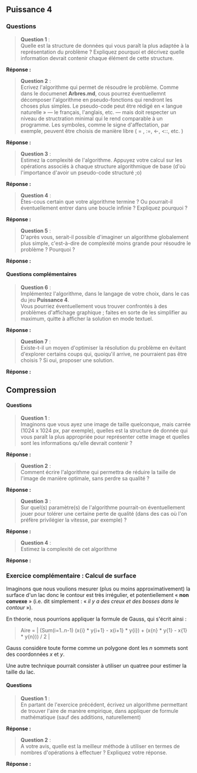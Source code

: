 
## Puissance 4

### Questions

> **Question 1** :<br/>
> Quelle est la structure de données qui vous paraît la plus adaptée à la représentation du problème ? Expliquez pourquoi et décrivez quelle information devrait contenir chaque élément de cette structure.

**Réponse :**







> **Question 2** :<br/>
> Ecrivez l'algorithme qui permet de résoudre le problème. Comme dans le documenet **Arbres.md**, cous pourrez éventuellemnt décomposer l'algorithme en pseudo-fonctions qui rendront les choses plus simples. Le pseudo-code peut être rédigé en « langue naturelle » — le français, l'anglais, etc. — mais doit respecter un niveau de structration minimal qui le rend comparable à un programme. Les symboles, comme le signe d'affectation, par exemple, peuvent être choisis de manière libre ( = , :=, <-, <::, etc. )

**Réponse :**



> **Question 3** :<br/>
> Estimez la complexité de l'algorithme. Appuyez votre calcul sur les opérations associés à chaque structure algorithmique de base (d'où l'importance d'avoir un pseudo-code structuré ;o)

**Réponse :**


> **Question 4** :<br/>
> Êtes-cous certain que votre algorithme termine ? Ou pourrait-il éventuellement entrer dans une boucle infinie ? Expliquez pourquoi ?

**Réponse :**


> **Question 5** :<br/>
> D'après vous, serait-il possible d'imaginer un algorithme globalement plus simple, c'est-à-dire de complexité moins grande pour résoudre le problème ? Pourquoi ?

**Réponse :**


#### Questions complémentaires

> **Question 6** :<br/>
> Implémentez l'algorithme, dans le langage de votre choix, dans le cas du jeu **Puissance 4**.<br/>
> Vous pourriez éventuellement vous trouver confrontés à des problèmes d'affichage graphique ; faites en sorte de les simplifier au maximum, quitte à afficher la solution en mode textuel.

**Réponse :**


> **Question 7** :<br/>
> Existe-t-il un moyen d'optimiser la résolution du problème en évitant d'explorer certains coups qui, quoiqu'il arrive, ne pourraient pas être choisis ? Si oui, proposer une solution.

**Réponse :**


## Compression

#### Questions

> **Question 1** :<br/>
> Imaginons que vous ayez une image de taille quelconque, mais carrée (1024 x 1024 px, par exemple), quelles est la structure de donnée qui vous paraît la plus appropriée pour représenter cette image et quelles sont les informations qu'elle devrait contenir ?

**Réponse :**


> **Question 2** :<br/>
> Comment écrire l'algorithme qui permettra de réduire la taille de l'image de manière optimale, sans perdre sa qualité ?

**Réponse :**


> **Question 3** :<br/>
> Sur quel(s) paramètre(s) de l'algorithme pourrait-on éventuellement jouer pour tolérer une certaine perte de qualité (dans des cas où l'on préfère privilégier la vitesse, par exemple) ?

**Réponse :**


> **Question 4** :<br/>
> Estimez la complexité de cet algorithme

**Réponse :**


### Exercice complémentaire : Calcul de surface

Imaginons que nous voulions mesurer (plus ou moins approximativement) la surface d'un lac donc le contour est très irrégulier, et potentiellement « **non convexe** » (i.e. dit simplement : « _il y a des creux et des bosses dans le contour_ »).

En théorie, nous pourrions appliquer la formule de Gauss, qui s'écrit ainsi :

> Aire = | (Sum(i=1..n-1) (x{i} * y{i+1} - x{i+1} * y{i}) + (x{n} * y{1} - x{1} * y{n})) / 2 |

Gauss considère toute forme comme un polygone dont les _n_ sommets sont des coordonnées _x_ et _y_.

Une autre technique pourrait consister à utiliser un quatree pour estimer la taille du lac.

#### Questions

> **Question 1** :<br/>
> En partant de l'exercice précédent, écrivez un algorithme permettant de trouver l'aire de manère empirique, dans appliquer de formule mathématique (sauf des additions, naturellement)

**Réponse :**


> **Question 2** :<br/>
> A votre avis, quelle est la meilleur méthode à utiliser en termes de nombres d'opérations à effectuer ? Expliquez votre réponse.

**Réponse :**
